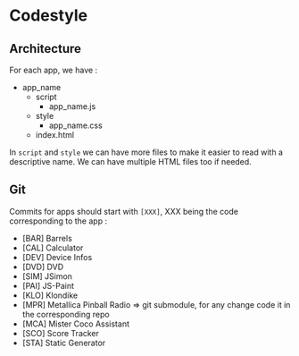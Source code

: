 # Codestyle

## Architecture
For each app, we have :
 + app_name
 	+ script
 		+ app_name.js
 	+ style
 		+ app_name.css
 	+ index.html

In `script` and `style` we can have more files to make it easier to read with a descriptive name.
We can have multiple HTML files too if needed.

## Git
Commits for apps should start with `[XXX]`, XXX being the code corresponding to the app :
 + [BAR] Barrels
 + [CAL] Calculator
 + [DEV] Device Infos
 + [DVD] DVD
 + [SIM] JSimon
 + [PAI] JS-Paint
 + [KLO] Klondike
 + [MPR] Metallica Pinball Radio => git submodule, for any change code it in the corresponding repo
 + [MCA] Mister Coco Assistant
 + [SCO] Score Tracker
 + [STA] Static Generator